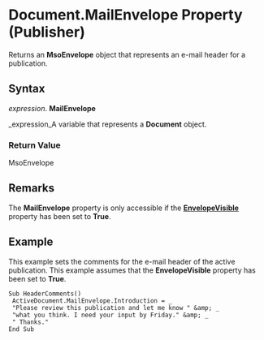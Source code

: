 
# Document.MailEnvelope Property (Publisher)

Returns an  **MsoEnvelope** object that represents an e-mail header for a publication.


## Syntax

 _expression_. **MailEnvelope**

 _expression_A variable that represents a  **Document** object.


### Return Value

MsoEnvelope


## Remarks

The  **MailEnvelope** property is only accessible if the **[EnvelopeVisible](65423c1f-e61b-3c83-4bff-ddd278d97238.md)** property has been set to **True**.


## Example

This example sets the comments for the e-mail header of the active publication. This example assumes that the  **EnvelopeVisible** property has been set to **True**.


```
Sub HeaderComments() 
 ActiveDocument.MailEnvelope.Introduction = _ 
 "Please review this publication and let me know " &amp; _ 
 "what you think. I need your input by Friday." &amp; _ 
 " Thanks." 
End Sub
```

